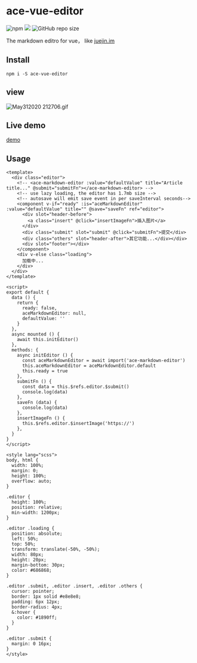 # ace-vue-editor

![npm](https://img.shields.io/npm/v/ace-vue-editor) ![](https://img.shields.io/npm/l/ace-vue-editor) ![GitHub repo size](https://img.shields.io/github/repo-size/maxlasting/ace-vue-editor)

The markdown editro for vue， like [juejin.im](https://juejin.im)

## Install

```
npm i -S ace-vue-editor
```

## view

![May312020 212706.gif](http://ttc-tal.oss-cn-beijing.aliyuncs.com/1590931668/May-31-2020%2021-27-06.gif)

## Live demo

[demo](https://maxlasting.github.io/demo/ace-vue-markdown/index)

## Usage

```vue
<template>
  <div class="editor">
    <!-- <ace-markdown-editor :value="defaultValue" title="Article title..." @submit="submitFn"></ace-markdown-editor> -->
    <!-- use lazy loading, the editor has 1.7mb size -->
    <!-- autosave will emit save event in per saveInterval seconds-->
    <component v-if="ready" :is="aceMarkdownEditor" :value="defaultValue" title="" @save="saveFn" ref="editor">
      <div slot="header-before">
        <a class="insert" @click="insertImageFn">插入图片</a>
      </div>
      <div class="submit" slot="submit" @click="submitFn">提交</div>
      <div class="others" slot="header-after">其它功能...</div></div>
      <div slot="footer"></div>
    </component>
    <div v-else class="loading">
      加载中...
    </div>
  </div>
</template>

<script>
export default {
  data () {
    return {
      ready: false,
      aceMarkdownEditor: null,
      defaultValue: ''
    }
  },
  async mounted () {
    await this.initEditor()
  },
  methods: {
    async initEditor () {
      const aceMarkdownEditor = await import('ace-markdown-editor')
      this.aceMarkdownEditor = aceMarkdownEditor.default
      this.ready = true
    },
    submitFn () {
      const data = this.$refs.editor.$submit()
      console.log(data)
    },
    saveFn (data) {
      console.log(data)
    },
    insertImageFn () {
      this.$refs.editor.$insertImage('https://')
    },
  }
}
</script>

<style lang="scss">
body, html {
  width: 100%;
  margin: 0;
  height: 100%;
  overflow: auto;
}

.editor {
  height: 100%;
  position: relative;
  min-width: 1200px;
}

.editor .loading {
  position: absolute;
  left: 50%;
  top: 50%;
  transform: translate(-50%, -50%);
  width: 80px;
  height: 20px;
  margin-bottom: 30px;
  color: #686868;
}

.editor .submit, .editor .insert, .editor .others {
  cursor: pointer;
  border: 1px solid #e8e8e8;
  padding: 6px 12px;
  border-radius: 4px;
  &:hover {
    color: #1890ff;
  }
}

.editor .submit {
  margin: 0 16px;
}
</style>
```
